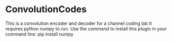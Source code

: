 # ConvolutionCodes
This is a convolution encoder and decoder for a channel coding lab
It requires python numpy to run. Use the command to install this plugin in your command line:
  pip install numpy
